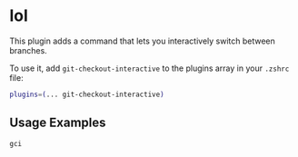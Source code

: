 # lol

This plugin adds a command that lets you interactively switch between branches.

To use it, add `git-checkout-interactive` to the plugins array in your `.zshrc` file:

```zsh
plugins=(... git-checkout-interactive)
```

## Usage Examples

```sh
gci
```
